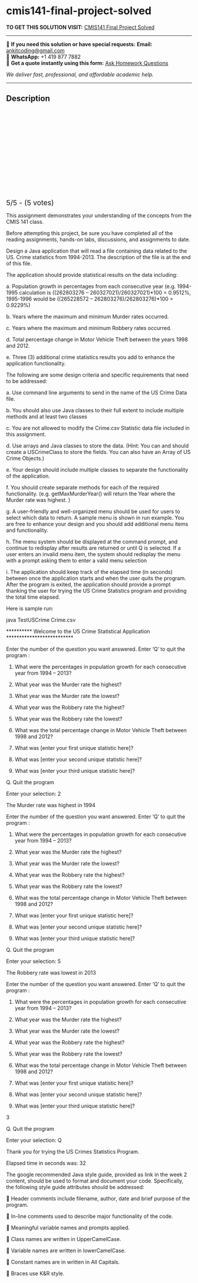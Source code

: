 # cmis141-final-project-solved
**TO GET THIS SOLUTION VISIT:** [CMIS141 Final Project Solved](https://www.ankitcodinghub.com/product/cmis-141-final-project-solved/)


---

📩 **If you need this solution or have special requests:** **Email:** ankitcoding@gmail.com  
📱 **WhatsApp:** +1 419 877 7882  
📄 **Get a quote instantly using this form:** [Ask Homework Questions](https://www.ankitcodinghub.com/services/ask-homework-questions/)

*We deliver fast, professional, and affordable academic help.*

---

<h2>Description</h2>



<div class="kk-star-ratings kksr-auto kksr-align-center kksr-valign-top" data-payload="{&quot;align&quot;:&quot;center&quot;,&quot;id&quot;:&quot;5864&quot;,&quot;slug&quot;:&quot;default&quot;,&quot;valign&quot;:&quot;top&quot;,&quot;ignore&quot;:&quot;&quot;,&quot;reference&quot;:&quot;auto&quot;,&quot;class&quot;:&quot;&quot;,&quot;count&quot;:&quot;5&quot;,&quot;legendonly&quot;:&quot;&quot;,&quot;readonly&quot;:&quot;&quot;,&quot;score&quot;:&quot;5&quot;,&quot;starsonly&quot;:&quot;&quot;,&quot;best&quot;:&quot;5&quot;,&quot;gap&quot;:&quot;4&quot;,&quot;greet&quot;:&quot;Rate this product&quot;,&quot;legend&quot;:&quot;5\/5 - (5 votes)&quot;,&quot;size&quot;:&quot;24&quot;,&quot;title&quot;:&quot;CMIS141 Final Project Solved&quot;,&quot;width&quot;:&quot;138&quot;,&quot;_legend&quot;:&quot;{score}\/{best} - ({count} {votes})&quot;,&quot;font_factor&quot;:&quot;1.25&quot;}">

<div class="kksr-stars">

<div class="kksr-stars-inactive">
            <div class="kksr-star" data-star="1" style="padding-right: 4px">


<div class="kksr-icon" style="width: 24px; height: 24px;"></div>
        </div>
            <div class="kksr-star" data-star="2" style="padding-right: 4px">


<div class="kksr-icon" style="width: 24px; height: 24px;"></div>
        </div>
            <div class="kksr-star" data-star="3" style="padding-right: 4px">


<div class="kksr-icon" style="width: 24px; height: 24px;"></div>
        </div>
            <div class="kksr-star" data-star="4" style="padding-right: 4px">


<div class="kksr-icon" style="width: 24px; height: 24px;"></div>
        </div>
            <div class="kksr-star" data-star="5" style="padding-right: 4px">


<div class="kksr-icon" style="width: 24px; height: 24px;"></div>
        </div>
    </div>

<div class="kksr-stars-active" style="width: 138px;">
            <div class="kksr-star" style="padding-right: 4px">


<div class="kksr-icon" style="width: 24px; height: 24px;"></div>
        </div>
            <div class="kksr-star" style="padding-right: 4px">


<div class="kksr-icon" style="width: 24px; height: 24px;"></div>
        </div>
            <div class="kksr-star" style="padding-right: 4px">


<div class="kksr-icon" style="width: 24px; height: 24px;"></div>
        </div>
            <div class="kksr-star" style="padding-right: 4px">


<div class="kksr-icon" style="width: 24px; height: 24px;"></div>
        </div>
            <div class="kksr-star" style="padding-right: 4px">


<div class="kksr-icon" style="width: 24px; height: 24px;"></div>
        </div>
    </div>
</div>


<div class="kksr-legend" style="font-size: 19.2px;">
            5/5 - (5 votes)    </div>
    </div>
<p class="ui header product-top-header" title="CMIS 141 Final Project Solution">This assignment demonstrates your understanding of the concepts from the CMIS 141 class.

Before attempting this project, be sure you have completed all of the reading assignments, hands-on labs, discussions, and assignments to date.

Design a Java application that will read a file containing data related to the US. Crime statistics from 1994-2013. The description of the file is at the end of this file.

The application should provide statistical results on the data including:

a. Population growth in percentages from each consecutive year (e.g. 1994-1995 calculation is ((262803276 – 260327021)/260327021)*100 = 0.9512%, 1995-1996 would be ((265228572 – 262803276)/262803276)*100 = 0.9229%)

b. Years where the maximum and minimum Murder rates occurred.

c. Years where the maximum and minimum Robbery rates occurred.

d. Total percentage change in Motor Vehicle Theft between the years 1998 and 2012.

e. Three (3) additional crime statistics results you add to enhance the application functionality.

The following are some design criteria and specific requirements that need to be addressed:

a. Use command line arguments to send in the name of the US Crime Data file.

b. You should also use Java classes to their full extent to include multiple methods and at least two classes

c. You are not allowed to modify the Crime.csv Statistic data file included in this assignment.

d. Use arrays and Java classes to store the data. (Hint: You can and should create a USCrimeClass to store the fields. You can also have an Array of US Crime Objects.)

e. Your design should include multiple classes to separate the functionality of the application.

f. You should create separate methods for each of the required functionality. (e.g. getMaxMurderYear() will return the Year where the Murder rate was highest. )

g. A user-friendly and well-organized menu should be used for users to select which data to return. A sample menu is shown in run example. You are free to enhance your design and you should add additional menu items and functionality.

h. The menu system should be displayed at the command prompt, and continue to redisplay after results are returned or until Q is selected. If a user enters an invalid menu item, the system should redisplay the menu with a prompt asking them to enter a valid menu selection

i. The application should keep track of the elapsed time (in seconds) between once the application starts and when the user quits the program. After the program is exited, the application should provide a prompt thanking the user for trying the US Crime Statistics program and providing the total time elapsed.

Here is sample run:

java TestUSCrime Crime.csv

********** Welcome to the US Crime Statistical Application **************************

Enter the number of the question you want answered. Enter ‘Q’ to quit the program :

1. What were the percentages in population growth for each consecutive year from 1994 – 2013?

2. What year was the Murder rate the highest?

3. What year was the Murder rate the lowest?

4. What year was the Robbery rate the highest?

5. What year was the Robbery rate the lowest?

6. What was the total percentage change in Motor Vehicle Theft between 1998 and 2012?

7. What was [enter your first unique statistic here]?

8. What was [enter your second unique statistic here]?

9. What was [enter your third unique statistic here]?

Q. Quit the program

Enter your selection: 2

The Murder rate was highest in 1994

Enter the number of the question you want answered. Enter ‘Q’ to quit the program :

1. What were the percentages in population growth for each consecutive year from 1994 – 2013?

2. What year was the Murder rate the highest?

3. What year was the Murder rate the lowest?

4. What year was the Robbery rate the highest?

5. What year was the Robbery rate the lowest?

6. What was the total percentage change in Motor Vehicle Theft between 1998 and 2012?

7. What was [enter your first unique statistic here]?

8. What was [enter your second unique statistic here]?

9. What was [enter your third unique statistic here]?

Q. Quit the program

Enter your selection: 5

The Robbery rate was lowest in 2013

Enter the number of the question you want answered. Enter ‘Q’ to quit the program :

1. What were the percentages in population growth for each consecutive year from 1994 – 2013?

2. What year was the Murder rate the highest?

3. What year was the Murder rate the lowest?

4. What year was the Robbery rate the highest?

5. What year was the Robbery rate the lowest?

6. What was the total percentage change in Motor Vehicle Theft between 1998 and 2012?

7. What was [enter your first unique statistic here]?

8. What was [enter your second unique statistic here]?

9. What was [enter your third unique statistic here]?

3

Q. Quit the program

Enter your selection: Q

Thank you for trying the US Crimes Statistics Program.

Elapsed time in seconds was: 32

The google recommended Java style guide, provided as link in the week 2 content, should be used to format and document your code. Specifically, the following style guide attributes should be addressed:

 Header comments include filename, author, date and brief purpose of the program.

 In-line comments used to describe major functionality of the code.

 Meaningful variable names and prompts applied.

 Class names are written in UpperCamelCase.

 Variable names are written in lowerCamelCase.

 Constant names are in written in All Capitals.

 Braces use K&amp;R style.

<div class="ui divider"></div>
<div class="ui nopad middle aligned grid product-share">
<div class="three wide column"></div>
</div>

